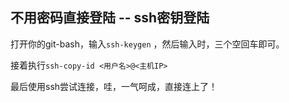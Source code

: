 ## 不用密码直接登陆 -- ssh密钥登陆

打开你的git-bash，输入`ssh-keygen` ，然后输入时，三个空回车即可。

接着执行`ssh-copy-id <用户名>@<主机IP>`

最后使用ssh尝试连接，哇，一气呵成，直接连上了！
